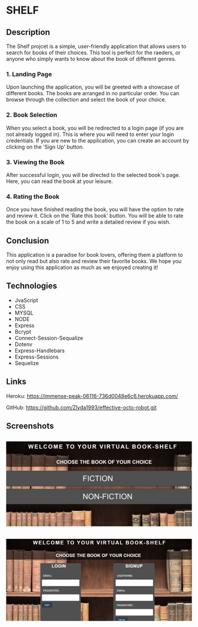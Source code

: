 # SHELF

## Description

The Shelf projcet is a simple, user-friendly application that allows users to search for books of their choices. This tool is perfect for the raeders, or anyone who simply wants to know about the book of different genres.

### 1. Landing Page

Upon launching the application, you will be greeted with a showcase of different books. The books are arranged in no particular order. You can browse through the collection and select the book of your choice.

### 2. Book Selection

When you select a book, you will be redirected to a login page (if you are not already logged in). This is where you will need to enter your login credentials. If you are new to the application, you can create an account by clicking on the 'Sign Up' button.

### 3. Viewing the Book

After successful login, you will be directed to the selected book's page. Here, you can read the book at your leisure.

### 4. Rating the Book

Once you have finished reading the book, you will have the option to rate and review it. Click on the 'Rate this book' button. You will be able to rate the book on a scale of 1 to 5 and write a detailed review if you wish. 

## Conclusion

This application is a paradise for book lovers, offering them a platform to not only read but also rate and review their favorite books. We hope you enjoy using this application as much as we enjoyed creating it!




## Technologies
* JvaScript
* CSS
* MYSQL
* NODE
* Express
* Bcrypt
* Connect-Session-Sequalize
* Dotenv
* Express-Handlebars
* Express-Sessions
* Sequelize


## Links 

Heroku: https://immense-peak-06116-736d0048e6c6.herokuapp.com/

GitHub: https://github.com/Zlyda1993/effective-octo-robot.git

## Screenshots

## ![Homepage](./public/images/homepage.png)

## ![Login Page](./public/images/loginpage.png)